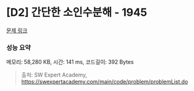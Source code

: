 # [D2] 간단한 소인수분해 - 1945 

[문제 링크](https://swexpertacademy.com/main/code/problem/problemDetail.do?contestProbId=AV5Pl0Q6ANQDFAUq) 

### 성능 요약

메모리: 58,280 KB, 시간: 141 ms, 코드길이: 392 Bytes



> 출처: SW Expert Academy, https://swexpertacademy.com/main/code/problem/problemList.do